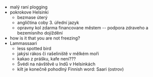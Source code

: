 - malý raní plogging
- pokrokove Helsinki
  - bezmase úterý
  - angličtina coby 3. úřední jazyk
  - opravny kol zdarma financovane městem -- podpora zdraveho a bezemisniho dojíždění
- how is it that you are not freezing?
- Lammassaari
  - less spotted bird
  - jakýsi rákos či rašeliniště v mělkém moři
  - kakao z prášku, kafe není???
  - Švédi na návštěvě u Indů v Helsinkách
  - kilt je konečně pohodlný
Finnish word: Saari (ostrov)
